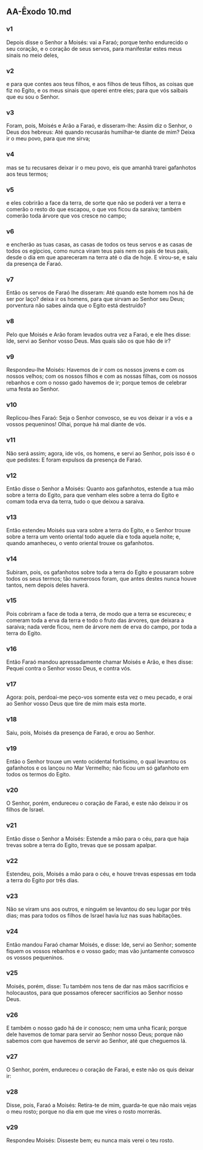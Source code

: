 ## AA-Êxodo 10.md
### v1
 Depois disse o Senhor a Moisés: vai a Faraó; porque tenho endurecido o seu coração, e o coração de seus servos, para manifestar estes meus sinais no meio deles,
### v2
 e para que contes aos teus filhos, e aos filhos de teus filhos, as coisas que fiz no Egito, e os meus sinais que operei entre eles; para que vós saibais que eu sou o Senhor.
### v3
 Foram, pois, Moisés e Arão a Faraó, e disseram-lhe: Assim diz o Senhor, o Deus dos hebreus: Até quando recusarás humilhar-te diante de mim? Deixa ir o meu povo, para que me sirva;
### v4
 mas se tu recusares deixar ir o meu povo, eis que amanhã trarei gafanhotos aos teus termos;
### v5
 e eles cobrirão a face da terra, de sorte que não se poderá ver a terra e comerão o resto do que escapou, o que vos ficou da saraiva; também comerão toda árvore que vos cresce no campo;
### v6
 e encherão as tuas casas, as casas de todos os teus servos e as casas de todos os egípcios, como nunca viram teus pais nem os pais de teus pais, desde o dia em que apareceram na terra até o dia de hoje. E virou-se, e saiu da presença de Faraó.
### v7
 Então os servos de Faraó lhe disseram: Até quando este homem nos há de ser por laço? deixa ir os homens, para que sirvam ao Senhor seu Deus; porventura não sabes ainda que o Egito está destruído?
### v8
 Pelo que Moisés e Arão foram levados outra vez a Faraó, e ele lhes disse: Ide, servi ao Senhor vosso Deus. Mas quais são os que hão de ir?
### v9
 Respondeu-lhe Moisés: Havemos de ir com os nossos jovens e com os nossos velhos; com os nossos filhos e com as nossas filhas, com os nossos rebanhos e com o nosso gado havemos de ir; porque temos de celebrar uma festa ao Senhor.
### v10
 Replicou-lhes Faraó: Seja o Senhor convosco, se eu vos deixar ir a vós e a vossos pequeninos! Olhai, porque há mal diante de vós.
### v11
 Não será assim; agora, ide vós, os homens, e servi ao Senhor, pois isso é o que pedistes: E foram expulsos da presença de Faraó.
### v12
 Então disse o Senhor a Moisés: Quanto aos gafanhotos, estende a tua mão sobre a terra do Egito, para que venham eles sobre a terra do Egito e comam toda erva da terra, tudo o que deixou a saraiva.
### v13
 Então estendeu Moisés sua vara sobre a terra do Egito, e o Senhor trouxe sobre a terra um vento oriental todo aquele dia e toda aquela noite; e, quando amanheceu, o vento oriental trouxe os gafanhotos.
### v14
 Subiram, pois, os gafanhotos sobre toda a terra do Egito e pousaram sobre todos os seus termos; tão numerosos foram, que antes destes nunca houve tantos, nem depois deles haverá.
### v15
 Pois cobriram a face de toda a terra, de modo que a terra se escureceu; e comeram toda a erva da terra e todo o fruto das árvores, que deixara a saraiva; nada verde ficou, nem de árvore nem de erva do campo, por toda a terra do Egito.
### v16
 Então Faraó mandou apressadamente chamar Moisés e Arão, e lhes disse: Pequei contra o Senhor vosso Deus, e contra vós.
### v17
 Agora: pois, perdoai-me peço-vos somente esta vez o meu pecado, e orai ao Senhor vosso Deus que tire de mim mais esta morte.
### v18
 Saiu, pois, Moisés da presença de Faraó, e orou ao Senhor.
### v19
 Então o Senhor trouxe um vento ocidental fortíssimo, o qual levantou os gafanhotos e os lançou no Mar Vermelho; não ficou um só gafanhoto em todos os termos do Egito.
### v20
 O Senhor, porém, endureceu o coração de Faraó, e este não deixou ir os filhos de Israel.
### v21
 Então disse o Senhor a Moisés: Estende a mão para o céu, para que haja trevas sobre a terra do Egito, trevas que se possam apalpar.
### v22
 Estendeu, pois, Moisés a mão para o céu, e houve trevas espessas em toda a terra do Egito por três dias.
### v23
 Não se viram uns aos outros, e ninguém se levantou do seu lugar por três dias; mas para todos os filhos de Israel havia luz nas suas habitações.
### v24
 Então mandou Faraó chamar Moisés, e disse: Ide, servi ao Senhor; somente fiquem os vossos rebanhos e o vosso gado; mas vão juntamente convosco os vossos pequeninos.
### v25
 Moisés, porém, disse: Tu também nos tens de dar nas mãos sacrifícios e holocaustos, para que possamos oferecer sacrifícios ao Senhor nosso Deus.
### v26
 E também o nosso gado há de ir conosco; nem uma unha ficará; porque dele havemos de tomar para servir ao Senhor nosso Deus; porque não sabemos com que havemos de servir ao Senhor, até que cheguemos lá.
### v27
 O Senhor, porém, endureceu o coração de Faraó, e este não os quis deixar ir:
### v28
 Disse, pois, Faraó a Moisés: Retira-te de mim, guarda-te que não mais vejas o meu rosto; porque no dia em que me vires o rosto morrerás.
### v29
 Respondeu Moisés: Disseste bem; eu nunca mais verei o teu rosto.
